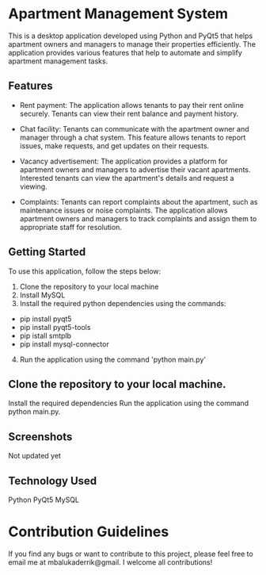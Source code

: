 # Apartment Management System
This is a desktop application developed using Python and PyQt5 that helps apartment owners and managers to manage their properties efficiently. The application provides various features that help to automate and simplify apartment management tasks.

## Features
* Rent payment: The application allows tenants to pay their rent online securely. Tenants can view their rent balance and payment history.

* Chat facility: Tenants can communicate with the apartment owner and manager through a chat system. This feature allows tenants to report issues, make requests, and get updates on their requests.

* Vacancy advertisement: The application provides a platform for apartment owners and managers to advertise their vacant apartments. Interested tenants can view the apartment's details and request a viewing.

* Complaints: Tenants can report complaints about the apartment, such as maintenance issues or noise complaints. The application allows apartment owners and managers to track complaints and assign them to appropriate staff for resolution.

## Getting Started
To use this application, follow the steps below:
1. Clone the repository to your local machine
2. Install MySQL
3. Install the required python dependencies using the commands: 
  * pip install pyqt5 
  * pip install pyqt5-tools 
  * pip istall smtplb
  * pip install mysql-connector
  
4. Run the application using the command 'python main.py'

## Clone the repository to your local machine.
Install the required dependencies
Run the application using the command python main.py.

## Screenshots
Not updated yet

## Technology Used
Python
PyQt5
MySQL

# Contribution Guidelines
If you find any bugs or want to contribute to this project, please feel free to email me at mbalukaderrik@gmail. I welcome all contributions!
